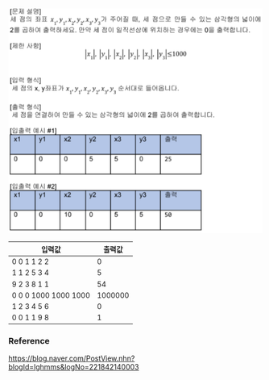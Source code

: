 ![](../images/s2.png)


|입력값|출력값|
|---|---|
|0 0 1 1 2 2|0|
|1 1 2 5 3 4|5|
|9 2 3 8 1 1|54|
|0 0 0 1000 1000 1000|1000000|
|1 2 3 4 5 6|0|
|0 0 1 1 9 8|1|


### Reference
https://blog.naver.com/PostView.nhn?blogId=lghmms&logNo=221842140003